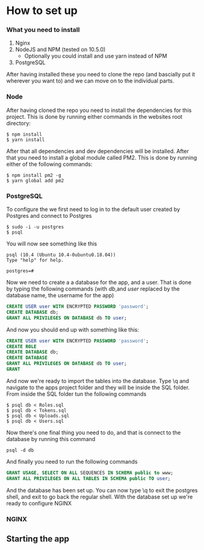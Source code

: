 # How to set up
### What you need to install

1. Nginx
1. NodeJS and NPM (tested on 10.5.0)
    * Optionally you could install and use yarn instead of NPM
1. PostgreSQL

After having installed these you need to clone the repo (and bascially put it wherever you want to) and we can move on to the individual parts.

### Node

After having cloned the repo you need to install the dependencies for this project. This is done by running either commands in the websites root directory:

```shell
$ npm install
$ yarn install
```

After that all dependencies and dev dependencies will be installed. After that you need to install a global module called PM2. This is done by running either of the following commands:

```shell
$ npm install pm2 -g
$ yarn global add pm2
```

### PostgreSQL

To configure the we first need to log in to the default user created by Postgres and connect to Postgres

```shell
$ sudo -i -u postgres
$ psql
```

You will now see something like this

```
psql (10.4 (Ubuntu 10.4-0ubuntu0.18.04))
Type "help" for help.

postgres=#
```

Now we need to create a a database for the app, and a user. That is done by typing the following commands (with *db*,and *user* replaced by the database name, the username for the app)

```sql
CREATE USER user WITH ENCRYPTED PASSWORD 'password';
CREATE DATABASE db;
GRANT ALL PRIVILEGES ON DATABASE db TO user;
```

And now you should end up with something like this:

```sql
CREATE USER user WITH ENCRYPTED PASSWORD 'password';
CREATE ROLE
CREATE DATABASE db;
CREATE DATABASE
GRANT ALL PRIVILEGES ON DATABASE db TO user;
GRANT
```

And now we're ready to import the tables into the database. Type \q and navigate to the apps project folder and they will be inside the SQL folder. From inside the SQL folder tun the following commands

```shell
$ psql db < Roles.sql
$ psql db < Tokens.sql  
$ psql db < Uploads.sql 
$ psql db < Users.sql
```

Now there's one final thing you need to do, and that is connect to the database by running this command

```shell
psql -d db
```

And finally you need to run the following commands

```sql
GRANT USAGE, SELECT ON ALL SEQUENCES IN SCHEMA public to www;
GRANT ALL PRIVILEGES ON ALL TABLES IN SCHEMA public TO user;
```

And the database has been set up. You can now type \q to exit the postgres shell, and exit to go back the regular shell. With the database set up we're ready to configure NGINX

### NGINX

## Starting the app